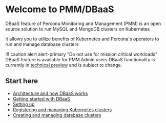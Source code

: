 # Welcome to PMM/DBaaS

DBaaS feature of Percona Monitoring and Management (PMM) is an open source solution to run MySQL and MongoDB clusters on Kubernetes

It allows you to utilize benefits of Kubernetes and Percona's operators to run and manage database clusters

!!! caution alert alert-primary "Do not use for mission critical workloads"
    DBaaS feature is available for PMM Admin users
    DBaaS functionality is currently in [technical preview](../details/glossary.md#technical-preview) and is subject to change.


## Start here

- [Architecture and how DBaaS works](dbaas/architecture.md)
- [Getting started with DBaaS](dbaas/get-started.md)
- [Setting up](dbaas/get-started.md)
- [Registering and managing Kubernetes clusters](dbaas/get-started.md)
- [Creating and managing database clusters](dbaas/get-started.md)
